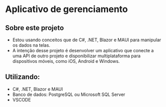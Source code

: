 # Aplicativo de gerenciamento
 
## Sobre este projeto

* Estou usando conceitos que de C#, .NET, Blazor e MAUI para manipular os dados na telas.
* A intenção desse projeto é desenvolver um aplicativo que conecte a uma API de outro projeto e disponibilizar multiplataforma para dispositivos móveis, como iOS, Android e Windows.

## Utilizando:
* C#, .NET, Blazor e MAUI
* Banco de dados: PostgreSQL ou Microsoft SQL Server
* VSCODE
